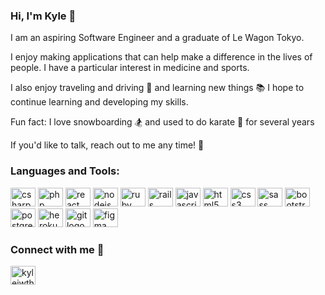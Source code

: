 ### Hi, I'm Kyle 👋

I am an aspiring Software Engineer and a graduate of Le Wagon Tokyo.

I enjoy making applications that can help make a difference in the lives of people. I have a particular interest in medicine and sports.

I also enjoy traveling and driving 🚗 and learning new things 📚 
I hope to continue learning and developing my skills.

Fun fact: I love snowboarding 🏂 and used to do karate 🥋 for several years 

If you'd like to talk, reach out to me any time! 💬 

<h3 align="left">Languages and Tools:</h3>
<div align="left">
  <img src="https://cdn.jsdelivr.net/gh/devicons/devicon@latest/icons/csharp/csharp-original.svg" height="30" width="40" alt="csharp logo" />
  <img src="https://cdn.jsdelivr.net/gh/devicons/devicon/icons/php/php-plain.svg" height="30" width="40" alt="php logo"  />
  <img src="https://cdn.jsdelivr.net/gh/devicons/devicon/icons/react/react-original.svg" height="30" width="40" alt="react logo"  />
  <img src="https://cdn.jsdelivr.net/gh/devicons/devicon/icons/nodejs/nodejs-original.svg" height="30" width="40" alt="nodejs logo"  />
  <img src="https://cdn.jsdelivr.net/gh/devicons/devicon/icons/ruby/ruby-plain.svg" height="30" width="40" alt="ruby logo"  />
  <img src="https://cdn.jsdelivr.net/gh/devicons/devicon/icons/rails/rails-plain.svg" height="30" width="40" alt="rails logo"  />
  <img src="https://cdn.jsdelivr.net/gh/devicons/devicon/icons/javascript/javascript-original.svg" height="30" width="40" alt="javascript logo"  />
  <img src="https://cdn.jsdelivr.net/gh/devicons/devicon/icons/html5/html5-original.svg" height="30" width="40" alt="html5 logo"  />
  <img src="https://cdn.jsdelivr.net/gh/devicons/devicon/icons/css3/css3-original.svg" height="30" width="40" alt="css3 logo"  />
  <img src="https://cdn.jsdelivr.net/gh/devicons/devicon/icons/sass/sass-original.svg" height="30" width="40" alt="sass logo"  />
  <img src="https://cdn.jsdelivr.net/gh/devicons/devicon/icons/bootstrap/bootstrap-original.svg" height="30" width="40" alt="bootstrap logo"  />
  <img src="https://cdn.jsdelivr.net/gh/devicons/devicon/icons/postgresql/postgresql-original.svg" height="30" width="40" alt="postgresql logo"  />
  <img src="https://cdn.jsdelivr.net/gh/devicons/devicon/icons/heroku/heroku-original.svg" height="30" width="40" alt="heroku logo"  />
  <img src="https://cdn.jsdelivr.net/gh/devicons/devicon/icons/git/git-original.svg" height="30" width="40" alt="git logo"  />
  <img src="https://cdn.jsdelivr.net/gh/devicons/devicon/icons/figma/figma-original.svg" height="30" width="40" alt="figma logo"  />
</div>

### Connect with me 🤝 

<p align="left">
<a href="https://www.linkedin.com/in/kylejwthomas/" target="blank"><img align="center" src="https://raw.githubusercontent.com/rahuldkjain/github-profile-readme-generator/master/src/images/icons/Social/linked-in-alt.svg" alt="kylejwthomas" height="30" width="40" /></a>
</p>
